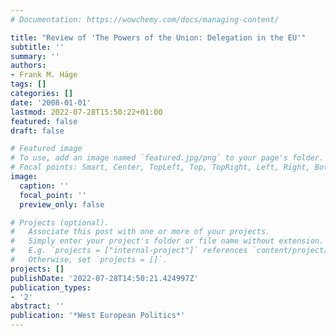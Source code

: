 ```yaml
---
# Documentation: https://wowchemy.com/docs/managing-content/

title: "Review of 'The Powers of the Union: Delegation in the EU'"
subtitle: ''
summary: ''
authors:
- Frank M. Häge
tags: []
categories: []
date: '2008-01-01'
lastmod: 2022-07-28T15:50:22+01:00
featured: false
draft: false

# Featured image
# To use, add an image named `featured.jpg/png` to your page's folder.
# Focal points: Smart, Center, TopLeft, Top, TopRight, Left, Right, BottomLeft, Bottom, BottomRight.
image:
  caption: ''
  focal_point: ''
  preview_only: false

# Projects (optional).
#   Associate this post with one or more of your projects.
#   Simply enter your project's folder or file name without extension.
#   E.g. `projects = ["internal-project"]` references `content/project/deep-learning/index.md`.
#   Otherwise, set `projects = []`.
projects: []
publishDate: '2022-07-28T14:50:21.424997Z'
publication_types:
- '2'
abstract: ''
publication: '*West European Politics*'
---
```

